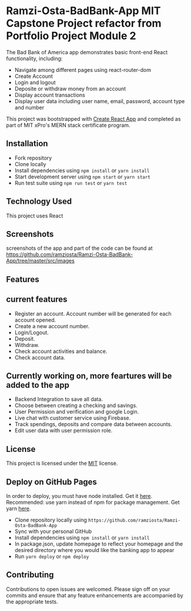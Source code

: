 # Ramzi-Osta-BadBank-App MIT Capstone Project refactor from Portfolio Project Module 2

The Bad Bank of America app demonstrates basic front-end React functionality, including:
* Navigate among different pages using react-router-dom
* Create Account
* Login and logout
* Deposite or withdraw money from an account
* Display account transactions
* Display user data including user name, email, password, account type and number


This project was bootstrapped with [Create React App](https://github.com/facebook/create-react-app) and completed as part of MIT xPro's MERN stack certificate program.

## Installation
* Fork repository 
* Clone locally
* Install dependencies using ```npm install``` or ```yarn install```
* Start development server using ```npm start``` or ```yarn start```
* Run test suite using ```npm run test``` or ```yarn test```


## Technology Used
This project uses React

## Screenshots
screenshots of the app and part of the code can be found at
https://github.com/ramziosta/Ramzi-Osta-BadBank-App/tree/master/src/images

## Features

## current features
* Register an account. Account number will be generated for each account opened.
* Create a new account number.
* Login/Logout.
* Deposit.
* Withdraw.
* Check account activities and balance.
* Check account data.

## Currently working on, more feartures will be added to the app

* Backend Integration to save all data.
* Choose between creating a checking and savings.
* User Permission and verification and google Login.
* Live chat with customer service using Firebase.
* Track spendings, deposits and compare data between accounts.
* Edit user data with user permission role.

## License
This project is licensed under the [MIT](https://github.com/ramziosta/Ramzi-Osta-BadBank-App/main/LICENSE) license.

## Deploy on GitHub Pages
In order to deploy, you must have node installed. Get it [here](https://nodejs.org/). Recommended: use yarn instead of npm for package management. Get yarn [here](https://getyarn.io/).
* Clone repository locally using ```https://github.com/ramziosta/Ramzi-Osta-BadBank-App```
* Sync with your personal GitHub
* Install dependencies using ```npm install``` or ```yarn install```
* In package.json, update homepage to reflect your homepage and the desired directory where you would like the banking app to appear
* Run ```yarn deploy``` or ```npm deploy```

## Contributing
Contributions to open issues are welcomed. Please sign off on your commits and ensure that any feature enhancements are accompanied by the appropriate tests.
